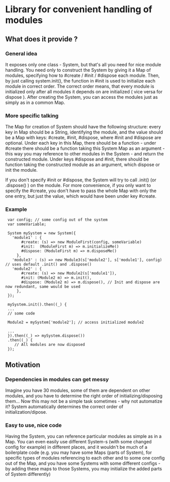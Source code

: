 # Library for convenient handling of modules

## What does it provide ?

### General idea
It exposes only one class - System, but that's all you need for nice module handling.
You need only to construct the System by giving it a Map of modules, specifying how to #create / #init / #dispose
each module. Then, by just calling system.init(), the function in #init is used to initialize
each module in correct order. The correct order means, that every module is initialized only
after all modules it depends on are initialized ( vice versa for dispose ). After creating the System,
you can access the modules just as simply as in a common Map.

### More specific talking
The Map for creation of System should have the following structure: every key in Map should be 
a String, identifying the module, and the value should be a Map with keys: #create, #init, #dispose,
where #init and #dispose are optional. Under each key in this Map, there should be a function - under #create there should be a function
taking this System Map as an argument - this way you may reference to other modules in the System - and return
the constructed module. Under keys #dispose and #init, there should be function taking the constructed
module as an argument, which dispose or init the module.

If you don't specify #init or #dispose, the System will try to call .init() (or .dispose() ) on the module.
For more convenience, if you only want to specify the #create, you don't have to pass the whole Map with only the one 
entry, but just the value, which would have been under key #create.

### Example

     var config; // some config out of the system
     var someVariable;
     
     System mySystem = new System({
       'module1' : {
           #create: (s) => new ModuleFirst(config, someVariable)
           #init:  (ModuleFirst m) => m.initializeMe()
           #dispose: (ModuleFirst m) => m.disposeMe()
         },
       'module3' : (s) => new Module3(s['module2'], s['module1'], config)  // uses default .init() and .dispose()
       'module2' : {
           #create: (s) => new Module2(s['module1']),
           #init: (Module2 m) => m.init(),
           #dispose: (Module2 m) => m.dispose(), // Init and dispose are now redundant, same would be used 
         },
     });
     
     mySystem.init().then((_) {
     ... 
     // some code
     
     Module2 = mySystem['module2']; // access initialized module2
     
     ...
     }).then((_) => mySystem.dispose())
     .then((_) {
        // All modules are now disposed
     }); 

## Motivation

### Dependencies in modules can get messy
Imagine you have 30 modules, some of them are dependent on other modules,
and you have to determine the right order of initializing/disposing them... Now this
may not be a simple task sometimes - why not automatize it? System automatically
determines the correct order of initialization/dipose.

### Easy to use, nice code
Having the System, you can reference particular modules as simple as in a Map.
You can even easily use different System-s (with some changed config for example) 
in different places, and it wouldn't be much of a boilerplate code (e.g. you may
have some Maps (parts of System), for specific types of modules referencing
to each other and to some one config out of the Map, and you have some Systems with
some different configs - by adding these maps to those Systems, you may initialize
the added parts of System differently)
